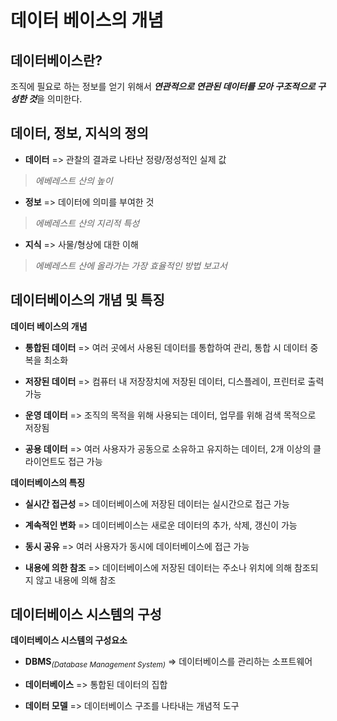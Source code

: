 # 데이터 베이스의 개념


## 데이터베이스란?
조직에 필요로 하는 정보를 얻기 위해서
***연관적으로 연관된 데이터를 모아 구조적으로 구성한 것***을 의미한다.


## 데이터, 정보, 지식의 정의

- **데이터**    =>  관찰의 결과로 나타난 정량/정성적인 실제 값
> _에베레스트 산의 높이_

- **정보**      =>  데이터에 의미를 부여한 것 
> _에베레스트 산의 지리적 특성_

- **지식**      =>  사물/형상에 대한 이해 
> _에베레스트 산에 올라가는 가장 효율적인 방법 보고서_


## 데이터베이스의 개념 및 특징
**데이터 베이스의 개념**

- **통합된 데이터**  => 여러 곳에서 사용된 데이터를 통합하여 관리, 통합 시 데이터 중복을 최소화

- **저장된 데이터**  => 컴퓨터 내 저장장치에 저장된 데이터, 디스플레이, 프린터로 출력 가능

- **운영 데이터**    => 조직의 목적을 위해 사용되는 데이터, 업무를 위해 검색 목적으로 저장됨

- **공용 데이터**    => 여러 사용자가 공동으로 소유하고 유지하는 데이터, 2개 이상의 클라이언트도 접근 가능

<!--이 하단부터 수정 필요, copilot 사용됨.-->

**데이터베이스의 특징**

- **실시간 접근성**     =>  데이터베이스에 저장된 데이터는 실시간으로 접근 가능

- **계속적인 변화**     =>  데이터베이스는 새로운 데이터의 추가, 삭제, 갱신이 가능

- **동시 공유**         =>  여러 사용자가 동시에 데이터베이스에 접근 가능

- **내용에 의한 참조**  =>  데이터베이스에 저장된 데이터는 주소나 위치에 의해 참조되지 않고 내용에 의해 참조


## 데이터베이스 시스템의 구성
**데이터베이스 시스템의 구성요소**

- **DBMS**<sub>_(Database Management System)_</sub>    =>  데이터베이스를 관리하는 소프트웨어

- **데이터베이스**                          =>  통합된 데이터의 집합

- **데이터 모델**                           =>  데이터베이스 구조를 나타내는 개념적 도구



